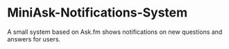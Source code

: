 # MiniAsk-Notifications-System
A small system based on Ask.fm shows notifications on new questions and answers for users.
